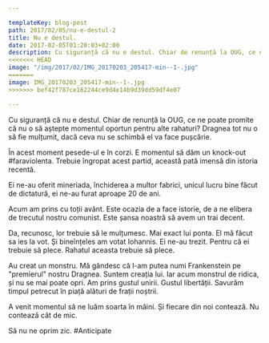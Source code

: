 ```yaml
---

templateKey: blog-post
path: 2017/02/05/nu-e-destul-2
title: Nu e destul.
date: 2017-02-05T01:20:03+02:00
description: Cu siguranță că nu e destul. Chiar de renunță la OUG, ce ne poate promite că nu o să aștepte momentul oportun pentru alte rahaturi? Dragnea tot nu o să fie mulțumit, dacă ceva nu se schimbă el va f
<<<<<<< HEAD
image: "/img/2017/02/IMG_20170203_205417-min--1-.jpg"
=======
image: IMG_20170203_205417-min--1-.jpg
>>>>>>> bef42f787ce162244ce9d4e14b9d39dd59df4e07

---
```

Cu siguranță că nu e destul. Chiar de renunță la OUG, ce ne poate promite că nu o să aștepte momentul oportun pentru alte rahaturi? Dragnea tot nu o să fie mulțumit, dacă ceva nu se schimbă el va face pușcărie. 

În acest moment pesede-ul e în corzi. E momentul să dăm un knock-out #faraviolenta. Trebuie îngropat acest partid, această pată imensă din istoria recentă. 

Ei ne-au oferit mineriada, închiderea a multor fabrici, unicul lucru bine făcut de dictatură, ei ne-au furat aproape 20 de ani. 

Acum am prins cu toții avânt. Este ocazia de a face istorie, de a ne elibera de trecutul nostru comunist. Este șansa noastră să avem un trai decent. 

Da, recunosc, lor trebuie să le mulțumesc. Mai exact lui ponta. El mă făcut sa ies la vot. Și bineînțeles am votat Iohannis. Ei ne-au trezit. Pentru că ei trebuie să plece. Rahatul aceasta trebuie să plece. 

Au creat un monstru. Mă gândesc că l-am putea numi Frankenstein pe "premierul" nostru Dragnea. Suntem creația lui. Iar acum monstrul de ridica, și nu se mai poate opri. Am prins gustul unirii. Gustul libertății. Savurăm timpul petrecut în piață alături de frații noștrii. 

A venit momentul să ne luăm soarta în mâini. Și fiecare din noi contează. Nu contează cât de mic. 

Să nu ne oprim zic. #Anticipate
